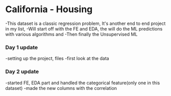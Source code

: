 # California - Housing
-This dataset is a classic regression problem, It's another end to end project in my list, 
-Will start off with the FE and EDA, the will do the ML predictions with various algorithms and
-Then finally the Unsupervised ML

### Day 1 update

-setting up the project, files
-first look at the data

### Day 2 update

-started FE, EDA part and handled the categorical feature(only one in this dataset)
-made the new columns with the correlation